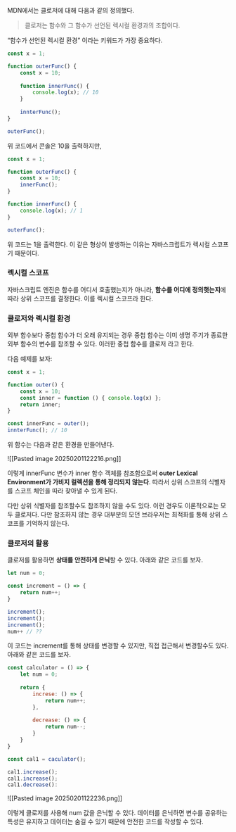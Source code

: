 MDN에서는 클로저에 대해 다음과 같의 정의했다.

> 클로저는 함수와 그 함수가 선언된 렉시컬 환경과의 조합이다.

“함수가 선언된 렉시컬 환경” 이라는 키워드가 가장 중요하다.

```jsx
const x = 1;

function outerFunc() {
	const x = 10;
	
	function innerFunc() {
		console.log(x); // 10
	}
	
	innterFunc();
}

outerFunc();
```

위 코드에서 콘솔은 10을 출력하지만,

```jsx
const x = 1;

function outerFunc() {
	const x = 10;
	innerFunc();
}

function innerFunc() {
	console.log(x); // 1
}

outerFunc();
```

위 코드는 1을 출력한다. 이 같은 형상이 발생하는 이유는 자바스크립트가 렉시컬 스코프기 때문이다.

### 렉시컬 스코프

자바스크립트 엔진은 함수를 어디서 호출했는지가 아니라, **함수를 어디에 정의햇는지**에 따라 상위 스코프를 결정한다. 이를 렉시컬 스코프라 한다.

### 클로저와 렉시컬 환경

외부 함수보다 중첩 함수가 더 오래 유지되는 경우 중첩 함수는 이미 생명 주기가 종료한 외부 함수의 변수를 참조할 수 있다. 이러한 중첩 함수를 클로저 라고 한다.

다음 예제를 보자:

```jsx
const x = 1;

function outer() {
	const x = 10;
	const inner = function () { console.log(x) };
	return inner;
}

const innerFunc = outer();
innterFunc(); // 10
```

위 함수는 다음과 같은 환경을 만들어낸다.

![[Pasted image 20250201122216.png]]

이렇게 innerFunc 변수가 inner 함수 객체를 참조함으로써 **outer Lexical Environment가 가비지 컬렉션을 통해 정리되지 않는다**. 따라서 상위 스코프의 식별자를 스코프 체인을 따라 찾아낼 수 있게 된다.

다만 상위 식별자를 참조할수도 참조하지 않을 수도 있다. 이런 경우도 이론적으로는 모두 클로저다. 다만 참조하지 않는 경우 대부분의 모던 브라우저는 최적화를 통해 상위 스코프를 기억하지 않는다.

### 클로저의 활용

클로저를 활용하면 **상태를 안전하게 은닉**할 수 있다. 아래와 같은 코드를 보자.

```jsx
let num = 0;

const increment = () => {
	return num++;
}

increment();
increment();
increment();
num++ // ??
```

이 코드는 increment를 통해 상태를 변경할 수 있지만, 직접 접근해서 변경할수도 있다. 아래와 같은 코드를 보자.

```jsx
const calculator = () => {
	let num = 0;
	
	return {
		increse: () => {
			return num++;
		},
		
		decrease: () => {
			return num--;
		}
	}
}

const cal1 = caculator();

cal1.increase();
cal1.increase();
cal1.decrease():
```

![[Pasted image 20250201122236.png]]

이렇게 클로저를 사용해 num 값을 은닉할 수 있다. 데이터를 은닉하면 변수를 공유하는 특성은 유지하고 데이터는 숨길 수 있기 때문에 안전한 코드를 작성할 수 있다.